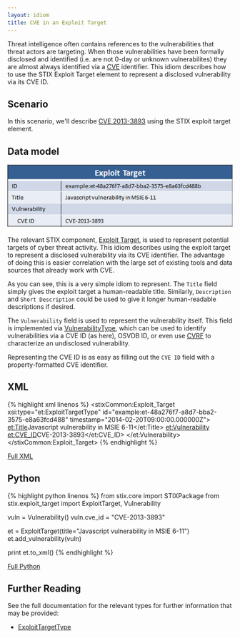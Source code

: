 ```yaml
---
layout: idiom
title: CVE in an Exploit Target
---
```


Threat intelligence often contains references to the vulnerabilities that threat actors are targeting. When those vulnerabilities have been formally disclosed and identified (i.e. are not 0-day or unknown vulnerabilites) they are almost always identified via a [CVE](http://cve.mitre.org) identifier. This idiom describes how to use the STIX Exploit Target element to represent a disclosed vulnerability via its CVE ID.

## Scenario

In this scenario, we'll describe [CVE 2013-3893](http://www.cve.mitre.org/cgi-bin/cvename.cgi?name=CVE-2013-3893) using the STIX exploit target element.

## Data model

<img src="diagram.png" alt="Representing a CVE in an Exploit Target" class="aside-text" />

The relevant STIX component, [Exploit Target](/documentation/et/ExploitTargetType), is used to represent potential targets of cyber threat activity. This idiom describes using the exploit target to represent a disclosed vulnerability via its CVE identifier. The advantage of doing this is easier correlation with the large set of existing tools and data sources that already work with CVE.

As you can see, this is a very simple idiom to represent. The `Title` field simply gives the exploit target a human-readable title. Similarly, `Description` and `Short Description` could be used to give it longer human-readable descriptions if desired.

The `Vulnerability` field is used to represent the vulnerability itself. This field is implemented via [VulnerabilityType](/documentation/et/VulnerabilityType), which can be used to identify vulnerabilities via a CVE ID (as here), OSVDB ID, or even use [CVRF](http://www.icasi.org/cvrf-1.1) to characterize an undisclosed vulnerability.

Representing the CVE ID is as easy as filling out the `CVE ID` field with a property-formatted CVE identifier.

## XML

{% highlight xml linenos %}
<stixCommon:Exploit_Target xsi:type="et:ExploitTargetType" id="example:et-48a276f7-a8d7-bba2-3575-e8a63fcd488" timestamp="2014-02-20T09:00:00.000000Z">
    <et:Title>Javascript vulnerability in MSIE 6-11</et:Title>
    <et:Vulnerability>
        <et:CVE_ID>CVE-2013-3893</et:CVE_ID>
    </et:Vulnerability>
</stixCommon:Exploit_Target>
{% endhighlight %}

[Full XML](cve-in-exploit-target.xml)

## Python

{% highlight python linenos %}
from stix.core import STIXPackage
from stix.exploit_target import ExploitTarget, Vulnerability

vuln = Vulnerability()
vuln.cve_id = "CVE-2013-3893"
    
et = ExploitTarget(title="Javascript vulnerability in MSIE 6-11")
et.add_vulnerability(vuln)
    
print et.to_xml()
{% endhighlight %}

[Full Python](cve-in-exploit-target.py)

## Further Reading

See the full documentation for the relevant types for further information that may be provided:

* [ExploitTargetType](/documentation/et/ExploitTargetType)
